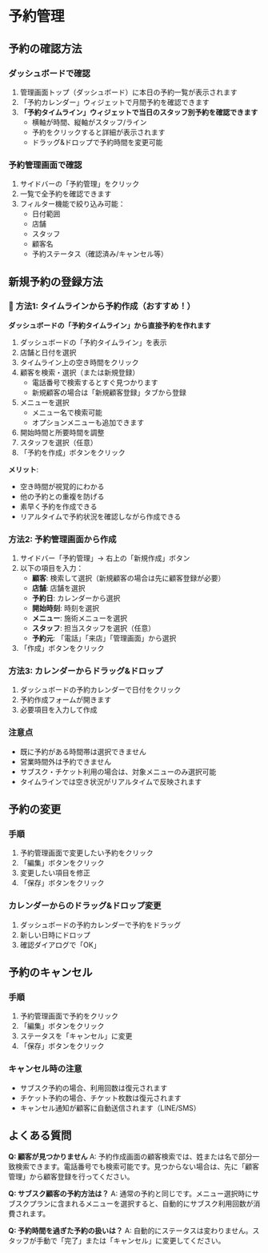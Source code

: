 # 予約管理

## 予約の確認方法

### ダッシュボードで確認
1. 管理画面トップ（ダッシュボード）に本日の予約一覧が表示されます
2. 「予約カレンダー」ウィジェットで月間予約を確認できます
3. **「予約タイムライン」ウィジェットで当日のスタッフ別予約を確認できます**
   - 横軸が時間、縦軸がスタッフ/ライン
   - 予約をクリックすると詳細が表示されます
   - ドラッグ&ドロップで予約時間を変更可能

### 予約管理画面で確認
1. サイドバーの「予約管理」をクリック
2. 一覧で全予約を確認できます
3. フィルター機能で絞り込み可能：
   - 日付範囲
   - 店舗
   - スタッフ
   - 顧客名
   - 予約ステータス（確認済み/キャンセル等）

## 新規予約の登録方法

### 📌 方法1: タイムラインから予約作成（おすすめ！）
**ダッシュボードの「予約タイムライン」から直接予約を作れます**

1. ダッシュボードの「予約タイムライン」を表示
2. 店舗と日付を選択
3. タイムライン上の空き時間をクリック
4. 顧客を検索・選択（または新規登録）
   - 電話番号で検索するとすぐ見つかります
   - 新規顧客の場合は「新規顧客登録」タブから登録
5. メニューを選択
   - メニュー名で検索可能
   - オプションメニューも追加できます
6. 開始時間と所要時間を調整
7. スタッフを選択（任意）
8. 「予約を作成」ボタンをクリック

**メリット**:
- 空き時間が視覚的にわかる
- 他の予約との重複を防げる
- 素早く予約を作成できる
- リアルタイムで予約状況を確認しながら作成できる

### 方法2: 予約管理画面から作成
1. サイドバー「予約管理」→ 右上の「新規作成」ボタン
2. 以下の項目を入力：
   - **顧客**: 検索して選択（新規顧客の場合は先に顧客登録が必要）
   - **店舗**: 店舗を選択
   - **予約日**: カレンダーから選択
   - **開始時刻**: 時刻を選択
   - **メニュー**: 施術メニューを選択
   - **スタッフ**: 担当スタッフを選択（任意）
   - **予約元**: 「電話」「来店」「管理画面」から選択
3. 「作成」ボタンをクリック

### 方法3: カレンダーからドラッグ&ドロップ
1. ダッシュボードの予約カレンダーで日付をクリック
2. 予約作成フォームが開きます
3. 必要項目を入力して作成

### 注意点
- 既に予約がある時間帯は選択できません
- 営業時間外は予約できません
- サブスク・チケット利用の場合は、対象メニューのみ選択可能
- タイムラインでは空き状況がリアルタイムで反映されます

## 予約の変更

### 手順
1. 予約管理画面で変更したい予約をクリック
2. 「編集」ボタンをクリック
3. 変更したい項目を修正
4. 「保存」ボタンをクリック

### カレンダーからのドラッグ&ドロップ変更
1. ダッシュボードの予約カレンダーで予約をドラッグ
2. 新しい日時にドロップ
3. 確認ダイアログで「OK」

## 予約のキャンセル

### 手順
1. 予約管理画面で予約をクリック
2. 「編集」ボタンをクリック
3. ステータスを「キャンセル」に変更
4. 「保存」ボタンをクリック

### キャンセル時の注意
- サブスク予約の場合、利用回数は復元されます
- チケット予約の場合、チケット枚数は復元されます
- キャンセル通知が顧客に自動送信されます（LINE/SMS）

## よくある質問

**Q: 顧客が見つかりません**
A: 予約作成画面の顧客検索では、姓または名で部分一致検索できます。電話番号でも検索可能です。見つからない場合は、先に「顧客管理」から顧客登録を行ってください。

**Q: サブスク顧客の予約方法は？**
A: 通常の予約と同じです。メニュー選択時にサブスクプランに含まれるメニューを選択すると、自動的にサブスク利用回数が消費されます。

**Q: 予約時間を過ぎた予約の扱いは？**
A: 自動的にステータスは変わりません。スタッフが手動で「完了」または「キャンセル」に変更してください。
